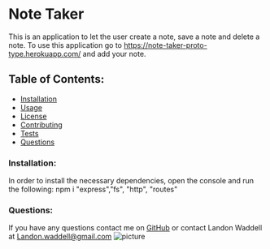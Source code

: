 # Note Taker  
This is an application to let the user create a note, save a note and delete a note. To use this application go to https://note-taker-proto-type.herokuapp.com/ and add your note. 
## Table of Contents:
* [Installation](#installation)
* [Usage](#usage)
* [License](#license)
* [Contributing](#contributing)
* [Tests](#tests)
* [Questions](#questions)
### Installation:
In order to install the necessary dependencies, open the console and run the following:
npm i "express","fs", "http", "routes"


### Questions:
If you have any questions contact me on [GitHub](https://github.com/Landon0615) or contact 
Landon Waddell at Landon.waddell@gmail.com
![picture](https://github.com/Landon0615.png?size=80)
